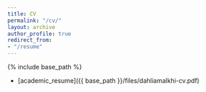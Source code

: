 ```yaml
---
title: CV
permalink: "/cv/"
layout: archive
author_profile: true
redirect_from:
- "/resume"
---
```


{% include base_path %}

- [academic_resume]({{ base_path }}/files/dahliamalkhi-cv.pdf)

